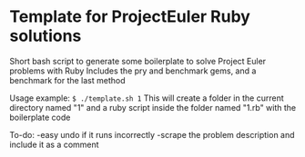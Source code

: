 # Template for ProjectEuler Ruby solutions
Short bash script to generate some boilerplate to solve Project Euler problems with Ruby
Includes the pry and benchmark gems, and a benchmark for the last method

Usage example: 
`$ ./template.sh 1`
This will create a folder in the current directory named "1" and a ruby script inside the folder named "1.rb" with the boilerplate code

To-do:
-easy undo if it runs incorrectly
-scrape the problem description and include it as a comment
